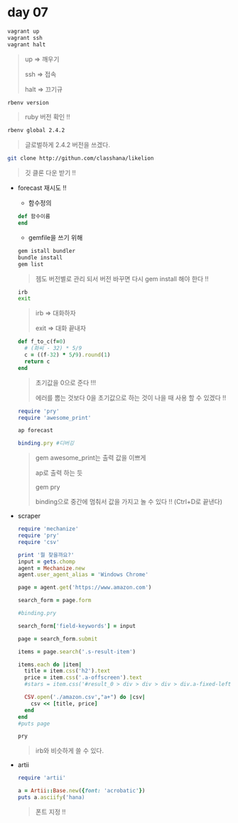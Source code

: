 # day 07

```bash
vagrant up
vagrant ssh
vagrant halt
```

> up => 깨우기
>
> ssh => 접속
>
> halt => 끄기규

```bash
rbenv version
```

> ruby 버전 확인 !!

```bash
rbenv global 2.4.2
```

> 글로벌하게 2.4.2 버전을 쓰겠다.

```bash
git clone http://githun.com/classhana/likelion
```

> 깃 클론 다운 받기 !!

- forecast 재시도 !!

  - 함수정의

  ```ruby
  def 함수이름
  end
  ```

  - gemfile을 쓰기 위해

  ```bash
  gem istall bundler
  bundle install
  gem list
  ```

  > 젬도 버전별로 관리 되서 버전 바꾸면 다시 gem install 해야 한다 !!

  ```bash
  irb
  exit
  ```

  > irb => 대화하자
  >
  > exit => 대화 끝내자

  ```ruby
  def f_to_c(f=0)
    # (화씨 - 32) * 5/9
    c = ((f-32) * 5/9).round(1)
    return c
  end
  ```

  > 초기값을 0으로 준다 !!!
  >
  > 에러를 뿝는 것보다 0을 초기값으로 하는 것이 나을 때 사용 할 수 있겠다 !!

  ```ruby
  require 'pry'
  require 'awesome_print'

  ap forecast

  binding.pry #디버깅

  ```

  > gem awesome_print는 출력 값을 이쁘게
  >
  > ap로 출력 하는 듯
  >
  > gem pry
  >
  > binding으로 중간에 멈춰서 값을 가지고 놀 수 있다 !!  (Ctrl+D로 끝낸다)

- scraper

  ```ruby
  require 'mechanize'
  require 'pry'
  require 'csv'

  print '뭘 찾을까요?'
  input = gets.chomp
  agent = Mechanize.new
  agent.user_agent_alias = 'Windows Chrome'

  page = agent.get('https://www.amazon.com')

  search_form = page.form

  #binding.pry

  search_form['field-keywords'] = input

  page = search_form.submit

  items = page.search('.s-result-item')

  items.each do |item|
    title = item.css('h2').text
    price = item.css('.a-offscreen').text
    #stars = item.css('#result_0 > div > div > div > div.a-fixed-left-grid-col.a-col-right > div:nth-child(2) > div.a-column.a-span5.a-span-last > div:nth-child(1) > span > span > a > i.a-icon.a-icon-star.a-star-4-5 > span').text

    CSV.open('./amazon.csv',"a+") do |csv|
      csv << [title, price]
    end
  end
  #puts page
  ```

  ```bash
  pry
  ```

  > irb와 비슷하게 쓸 수 있다.

- artii

  ```ruby
  require 'artii'

  a = Artii::Base.new({font: 'acrobatic'})
  puts a.asciify('hana)
  ```

  > 폰트 지정 !!